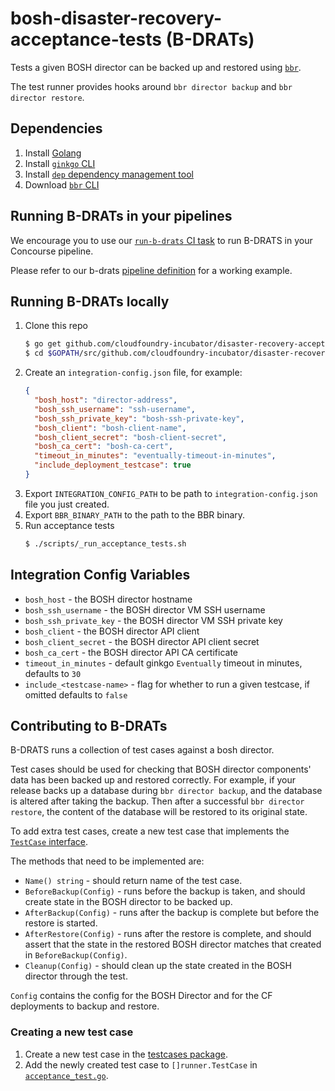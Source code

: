 # bosh-disaster-recovery-acceptance-tests (B-DRATs)

Tests a given BOSH director can be backed up and restored using [`bbr`](https://github.com/cloudfoundry-incubator/bosh-backup-and-restore).

The test runner provides hooks around `bbr director backup` and `bbr director restore`.

## Dependencies

1. Install [Golang](https://golang.org/doc/install)
1. Install [`ginkgo` CLI](https://github.com/onsi/ginkgo#set-me-up)
1. Install [`dep` dependency management tool](https://github.com/golang/dep#installation)
1. Download [`bbr` CLI](https://github.com/cloudfoundry-incubator/bosh-backup-and-restore/releases)

## Running B-DRATs in your pipelines

We encourage you to use our [`run-b-drats` CI task](https://github.com/cloudfoundry-incubator/bosh-disaster-recovery-acceptance-tests/tree/master/ci/run-b-drats) to run B-DRATS in your Concourse pipeline.

Please refer to our b-drats [pipeline definition](https://github.com/cloudfoundry-incubator/backup-and-restore-ci/blob/master/ci/b-drats/pipeline.yml) for a working example.

## Running B-DRATs locally

1. Clone this repo
    ```bash
    $ go get github.com/cloudfoundry-incubator/disaster-recovery-acceptance-tests
    $ cd $GOPATH/src/github.com/cloudfoundry-incubator/disaster-recovery-acceptance-tests
    ```
1. Create an `integration-config.json` file, for example:
    ```json
    {
      "bosh_host": "director-address",
      "bosh_ssh_username": "ssh-username",
      "bosh_ssh_private_key": "bosh-ssh-private-key",
      "bosh_client": "bosh-client-name",
      "bosh_client_secret": "bosh-client-secret",
      "bosh_ca_cert": "bosh-ca-cert",
      "timeout_in_minutes": "eventually-timeout-in-minutes",
      "include_deployment_testcase": true
    }
    ```
1. Export `INTEGRATION_CONFIG_PATH` to be path to `integration-config.json` file you just created.
1. Export `BBR_BINARY_PATH` to the path to the BBR binary.
1. Run acceptance tests
    ```bash
    $ ./scripts/_run_acceptance_tests.sh
    ```

## Integration Config Variables

* `bosh_host` - the BOSH director hostname
* `bosh_ssh_username` - the BOSH director VM SSH username
* `bosh_ssh_private_key` - the BOSH director VM SSH private key
* `bosh_client` - the BOSH director API client
* `bosh_client_secret` - the BOSH director API client secret 
* `bosh_ca_cert` - the BOSH director API CA certificate
* `timeout_in_minutes` - default ginkgo `Eventually` timeout in minutes, defaults to `30`
* `include_<testcase-name>` - flag for whether to run a given testcase, if omitted defaults to `false`

## Contributing to B-DRATs

B-DRATS runs a collection of test cases against a bosh director.

Test cases should be used for checking that BOSH director components' data has been backed up and restored correctly. For example, if your release backs up a database during `bbr director backup`, and the database is altered after taking the backup. Then after a successful `bbr director restore`, the content of the database will be restored to its original state.

To add extra test cases, create a new test case that implements the [`TestCase` interface](https://github.com/cloudfoundry-incubator/bosh-disaster-recovery-acceptance-tests/blob/master/runner/testcase.go).

The methods that need to be implemented are:
* `Name() string` - should return name of the test case.
* `BeforeBackup(Config)` - runs before the backup is taken, and should create state in the BOSH director to be backed up.
* `AfterBackup(Config)` - runs after the backup is complete but before the restore is started.
* `AfterRestore(Config)` - runs after the restore is complete, and should assert that the state in the restored BOSH director matches that created in `BeforeBackup(Config)`.
* `Cleanup(Config)` - should clean up the state created in the BOSH director through the test.

`Config` contains the config for the BOSH Director and for the CF deployments to backup and restore.

### Creating a new test case

1. Create a new test case in the [testcases package](https://github.com/cloudfoundry-incubator/bosh-disaster-recovery-acceptance-tests/tree/master/testcases).
1. Add the newly created test case to `[]runner.TestCase` in [`acceptance_test.go`](https://github.com/cloudfoundry-incubator/bosh-disaster-recovery-acceptance-tests/blob/master/acceptance/acceptance_test.go).

